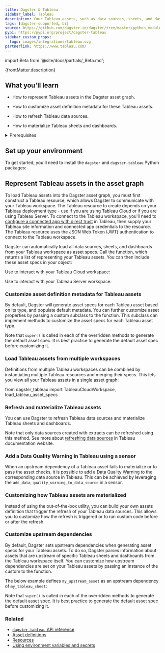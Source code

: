 ```yaml
---
title: Dagster & Tableau
sidebar_label: Tableau
description: Your Tableau assets, such as data sources, sheets, and dashboards, can be represented in the Dagster asset graph, allowing you to track lineage and dependencies between Tableau assets and upstream data assets you are already modeling in Dagster.
tags: [dagster-supported, bi]
source: https://github.com/dagster-io/dagster/tree/master/python_modules/libraries/dagster-tableau
pypi: https://pypi.org/project/dagster-tableau
sidebar_custom_props:
  logo: images/integrations/tableau.svg
partnerlink: https://www.tableau.com/
---
```


import Beta from '@site/docs/partials/\_Beta.md';

<Beta />

<p>{frontMatter.description}</p>

## What you'll learn

- How to represent Tableau assets in the Dagster asset graph.

- How to customize asset definition metadata for these Tableau assets.

- How to refresh Tableau data sources.

- How to materialize Tableau sheets and dashboards.

<details>
  <summary>Prerequisites</summary>

- The `dagster-tableau` library installed in your environment
- Familiarity with asset definitions and the Dagster asset graph
- Familiarity with Dagster resources
- Familiarity with Tableau concepts, like data sources, sheets, and dashboards
- A Tableau site, either on Tableau Cloud or Tableau Server
- A connected app configured to access Tableau. For more information, see [Use Tableau Connected Apps for Application Integration](https://help.tableau.com/current/online/en-us/connected_apps.htm) in the Tableau documentation.

</details>

## Set up your environment

To get started, you'll need to install the `dagster` and `dagster-tableau` Python packages:

<PackageInstallInstructions packageName="dagster-tableau" />

## Represent Tableau assets in the asset graph

To load Tableau assets into the Dagster asset graph, you must first construct a Tableau resource, which allows Dagster to communicate with your Tableau workspace. The Tableau resource to create depends on your Tableau deployment type - use <PyObject section="libraries" module="dagster_tableau" object="TableauCloudWorkspace" /> if you are using Tableau Cloud or <PyObject section="libraries" module="dagster_tableau" object="TableauServerWorkspace" /> if you are using Tableau Server. To connect to the Tableau workspace, you'll need to [configure a connected app with direct trust](https://help.tableau.com/current/online/en-gb/connected_apps_direct.htm) in Tableau, then supply your Tableau site information and connected app credentials to the resource. The Tableau resource uses the JSON Web Token (JWT) authentication to connect to the Tableau workspace.

Dagster can automatically load all data sources, sheets, and dashboards from your Tableau workspace as asset specs. Call the <PyObject section="libraries" module="dagster_tableau" object="load_tableau_asset_specs" /> function, which returns a list of <PyObject section="assets" module="dagster" object="AssetSpec" pluralize /> representing your Tableau assets. You can then include these asset specs in your <PyObject section="definitions" module="dagster" object="Definitions" /> object:

<Tabs>
<TabItem value="Using Dagster with Tableau Cloud">

Use <PyObject section="libraries" module="dagster_tableau" object="TableauCloudWorkspace" /> to interact with your Tableau Cloud workspace:

<CodeExample path="docs_snippets/docs_snippets/integrations/tableau/representing-tableau-cloud-assets.py" />

</TabItem>
<TabItem value="Using Dagster with Tableau Server">

Use <PyObject section="libraries" module="dagster_tableau" object="TableauServerWorkspace" /> to interact with your Tableau Server workspace:

<CodeExample path="docs_snippets/docs_snippets/integrations/tableau/representing-tableau-server-assets.py" />

</TabItem>
</Tabs>

### Customize asset definition metadata for Tableau assets

By default, Dagster will generate asset specs for each Tableau asset based on its type, and populate default metadata. You can further customize asset properties by passing a custom <PyObject section="libraries" module="dagster_tableau" object="DagsterTableauTranslator" /> subclass to the <PyObject section="libraries" module="dagster_tableau" object="load_tableau_asset_specs" /> function. This subclass can implement methods to customize the asset specs for each Tableau asset type.

<CodeExample path="docs_snippets/docs_snippets/integrations/tableau/customize-tableau-asset-defs.py" />

Note that `super()` is called in each of the overridden methods to generate the default asset spec. It is best practice to generate the default asset spec before customizing it.

### Load Tableau assets from multiple workspaces

Definitions from multiple Tableau workspaces can be combined by instantiating multiple Tableau resources and merging their specs. This lets you view all your Tableau assets in a single asset graph:

<CodeExample path="docs_snippets/docs_snippets/integrations/tableau/multiple-tableau-workspaces.py" />
from dagster_tableau import TableauCloudWorkspace, load_tableau_asset_specs

### Refresh and materialize Tableau assets

You can use Dagster to refresh Tableau data sources and materialize Tableau sheets and dashboards.

<CodeExample path="docs_snippets/docs_snippets/integrations/tableau/refresh-and-materialize-tableau-assets.py" />

Note that only data sources created with extracts can be refreshed using this method. See more about [refreshing data sources](https://help.tableau.com/current/pro/desktop/en-us/refreshing_data.htm) in Tableau documentation website.

### Add a Data Quality Warning in Tableau using a sensor

When an upstream dependency of a Tableau asset fails to materialize or to pass the asset checks, it is possible to add a [Data Quality Warning](https://help.tableau.com/current/online/en-us/dm_dqw.htm) to the corresponding data source in Tableau. This can be achieved by leveraging the `add_data_quality_warning_to_data_source` in a sensor.

<CodeExample path="docs_snippets/docs_snippets/integrations/tableau/add-tableau-data-quality-warning.py" />

### Customizing how Tableau assets are materialized

Instead of using the out-of-the-box <PyObject section="libraries" module="dagster_tableau" object="build_tableau_materializable_assets_definition" /> utility, you can build your own assets definition that trigger the refresh of your Tableau data sources. This allows you to customize how the refresh is triggered or to run custom code before or after the refresh.

<CodeExample path="docs_snippets/docs_snippets/integrations/tableau/materialize-tableau-assets-advanced.py" />

### Customize upstream dependencies

By default, Dagster sets upstream dependencies when generating asset specs for your Tableau assets. To do so, Dagster parses information about assets that are upstream of specific Tableau sheets and dashboards from the Tableau workspace itself. You can customize how upstream dependencies are set on your Tableau assets by passing an instance of the custom <PyObject section="libraries" module="dagster_tableau" object="DagsterTableauTranslator" /> to the <PyObject section="libraries" module="dagster_tableau" object="load_tableau_asset_specs" /> function.

The below example defines `my_upstream_asset` as an upstream dependency of `my_tableau_sheet`:

<CodeExample
  startAfter="start_upstream_asset"
  endBefore="end_upstream_asset"
  path="docs_snippets/docs_snippets/integrations/tableau/customize_upstream_dependencies.py"
/>

Note that `super()` is called in each of the overridden methods to generate the default asset spec. It is best practice to generate the default asset spec before customizing it.

### Related

- [`dagster-tableau` API reference](/api/libraries/dagster-tableau)
- [Asset definitions](/guides/build/assets/)
- [Resources](/guides/build/external-resources/)
- [Using environment variables and secrets](/guides/deploy/using-environment-variables-and-secrets)
